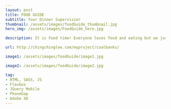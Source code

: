```yaml
---
layout: post
title: FOOD GUIDE
subtitle: Your Dinner Supervisior
thumbnail: /assets/images/foodGuide_thumbnail.jpg
hero_img: /assets/images/FoodGuide_hero.jpg

description: It is Food time! Everyone loves food and eating but we just do not know what to eat or snack, therefore, we need a FOOD advisor. Food Guide is an app that provides dinning options to users. Users only need to click “go”, and they will receive a dinning option. 

url: http://chingchinglee.com/myproject/coalbanks/

image1: /assets/images/foodGuide/image1.jpg

image2: /assets/images/foodGuide/image2.jpg

tag: 
- HTML, SASS, JS
- Flexbox
- JQuery Mobile
- PhoneGap
- Adobe XD
---
```

